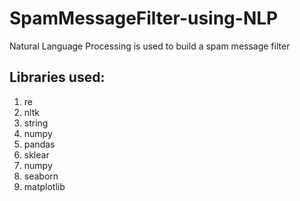 # SpamMessageFilter-using-NLP
Natural Language Processing is used to build a spam message filter
## Libraries used:
  1. re
  2. nltk
  3. string
  4. numpy
  5. pandas
  6. sklear
  7. numpy
  8. seaborn
  9. matplotlib
